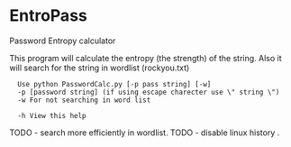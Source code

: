 # EntroPass
Password Entropy calculator

This program will calculate the entropy (the strength) of the string.
Also it will search for the string in wordlist (rockyou.txt)

      Use python PasswordCalc.py [-p pass string] [-w]
      -p [password string] (if using escape charecter use \" string \")
      -w For not searching in word list

      -h View this help
 
 
TODO - search more efficiently in wordlist.
TODO - disable linux history .
